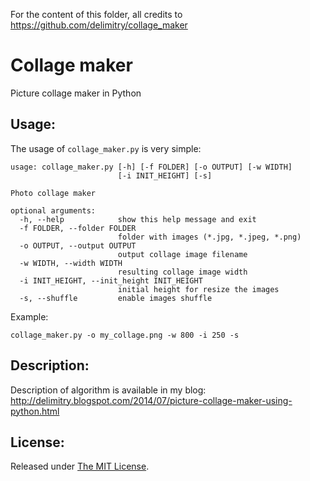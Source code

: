 For the content of this folder, all credits to https://github.com/delimitry/collage_maker

Collage maker
=============

Picture collage maker in Python

Usage:
------
The usage of `collage_maker.py` is very simple:
```
usage: collage_maker.py [-h] [-f FOLDER] [-o OUTPUT] [-w WIDTH]
                        [-i INIT_HEIGHT] [-s]

Photo collage maker

optional arguments:
  -h, --help            show this help message and exit
  -f FOLDER, --folder FOLDER
                        folder with images (*.jpg, *.jpeg, *.png)
  -o OUTPUT, --output OUTPUT
                        output collage image filename
  -w WIDTH, --width WIDTH
                        resulting collage image width
  -i INIT_HEIGHT, --init_height INIT_HEIGHT
                        initial height for resize the images
  -s, --shuffle         enable images shuffle
```

Example:
```
collage_maker.py -o my_collage.png -w 800 -i 250 -s
```

Description:
------------

Description of algorithm is available in my blog:
http://delimitry.blogspot.com/2014/07/picture-collage-maker-using-python.html

License:
--------
Released under [The MIT License](https://github.com/delimitry/collage_maker/blob/master/LICENSE).

